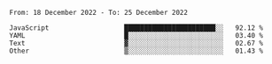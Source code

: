 <!--START_SECTION:waka-->

```text
From: 18 December 2022 - To: 25 December 2022

JavaScript                   ███████████████████████░░   92.12 %
YAML                         █░░░░░░░░░░░░░░░░░░░░░░░░   03.40 %
Text                         ▓░░░░░░░░░░░░░░░░░░░░░░░░   02.67 %
Other                        ▒░░░░░░░░░░░░░░░░░░░░░░░░   01.43 %
```

<!--END_SECTION:waka-->
